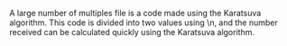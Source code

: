 A large number of multiples file is a code made using the Karatsuva algorithm. This code is divided into two values using \n, and the number received can be calculated quickly using the Karatsuva algorithm.
